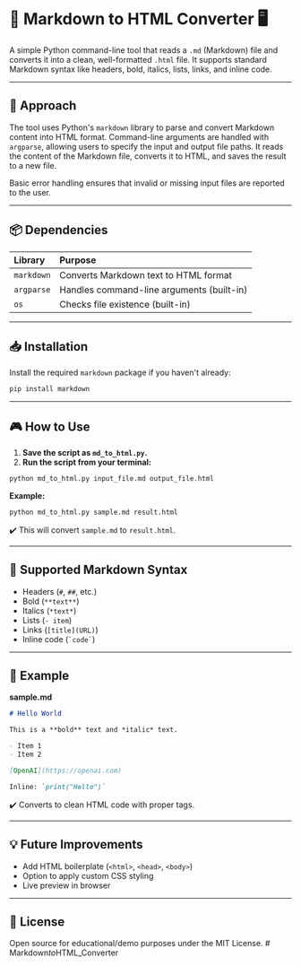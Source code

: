 # 📄 Markdown to HTML Converter 🖥️

A simple Python command-line tool that reads a `.md` (Markdown) file and converts it into a clean, well-formatted `.html` file. It supports standard Markdown syntax like headers, bold, italics, lists, links, and inline code.

---

## 📌 Approach

The tool uses Python's `markdown` library to parse and convert Markdown content into HTML format. Command-line arguments are handled with `argparse`, allowing users to specify the input and output file paths. It reads the content of the Markdown file, converts it to HTML, and saves the result to a new file.

Basic error handling ensures that invalid or missing input files are reported to the user.

---

## 📦 Dependencies

| Library    | Purpose                                   |
| :--------- | :---------------------------------------- |
| `markdown` | Converts Markdown text to HTML format     |
| `argparse` | Handles command-line arguments (built-in) |
| `os`       | Checks file existence (built-in)          |

---

## 📥 Installation

Install the required `markdown` package if you haven't already:

```bash
pip install markdown
```

---

## 🎮 How to Use

1. **Save the script as `md_to_html.py`.**
2. **Run the script from your terminal:**

```bash
python md_to_html.py input_file.md output_file.html
```

**Example:**

```bash
python md_to_html.py sample.md result.html
```

✔️ This will convert `sample.md` to `result.html`.

---

## 📑 Supported Markdown Syntax

* Headers (`#`, `##`, etc.)
* Bold (`**text**`)
* Italics (`*text*`)
* Lists (`- item`)
* Links (`[title](URL)`)
* Inline code (`` `code` ``)

---

## 📸 Example

**sample.md**

```markdown
# Hello World

This is a **bold** text and *italic* text.

- Item 1
- Item 2

[OpenAI](https://openai.com)

Inline: `print("Hello")`
```

✔️ Converts to clean HTML code with proper tags.

---

## 💡 Future Improvements

* Add HTML boilerplate (`<html>`, `<head>`, `<body>`)
* Option to apply custom CSS styling
* Live preview in browser

---

## 📜 License

Open source for educational/demo purposes under the MIT License.
#   M a r k d o w n _ t o _ H T M L _ C o n v e r t e r  
 